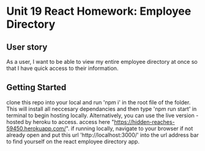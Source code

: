 # Unit 19 React Homework: Employee Directory

## User story

As a user, I want to be able to view my entire employee directory at once so that I have quick access to their information.

## Getting Started

clone this repo into your local and run 'npm i' in the root file of the folder. 
This will install all neccesary dependancies and then type 'npm run start' in terminal to begin hosting locally.
Alternatively, you can use the live version - hosted by heroku to access. access here "https://hidden-reaches-59450.herokuapp.com/". if running locally, navigate to your browser if not already open and put this url 'http://localhost:3000/' into the url address bar to find yourself on the react employee directory app. 
